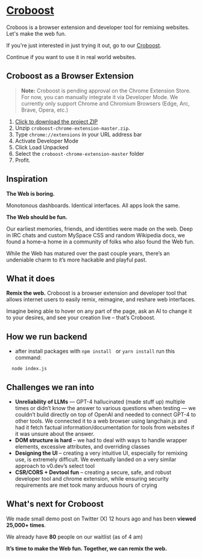 # [Croboost](https://croboost.com)

Croboos is a browser extension and developer tool for remixing websites. Let's make the web fun.

If you're just interested in just trying it out, go to our [Croboost](https://croboost.com).

Continue if you want to use it in real world websites.

## Croboost as a Browser Extension

> **Note:** Croboost is pending approval on the Chrome Extension Store. For now, you can manually integrate it via Developer Mode. We currently only support Chrome and Chromium Browsers (Edge, Arc, Brave, Opera, etc.)

1. [Click to download the project ZIP](https://github.com/emanation-ai/croboost-chrome-extension/archive/refs/heads/master.zip)
2. Unzip `croboost-chrome-extension-master.zip`.
3. Type `chrome://extensions` in your URL address bar
4. Activate Developer Mode
5. Click Load Unpacked
6. Select the `croboost-chrome-extension-master` folder
7. Profit.

## Inspiration

**The Web is boring.**

Monotonous dashboards. Identical interfaces. All apps look the same.

**The Web should be fun.**

Our earliest memories, friends, and identities were made on the web. Deep in IRC chats and custom MySpace CSS and random Wikipedia docs, we found a home–a home in a community of folks who also found the Web fun.

While the Web has matured over the past couple years, there’s an undeniable charm to it’s more hackable and playful past.


## What it does

**Remix the web.** Croboost is a browser extension and developer tool that allows internet users to easily remix, reimagine, and reshare web interfaces.

Imagine being able to hover on any part of the page, ask an AI to change it to your desires, and see your creation live – that’s Croboost.


## How we run backend

- after install packages with ``` npm install  ``` or ``` yarn install ``` run this command:
```
  node index.js
```

## Challenges we ran into

- **Unreliability of LLMs** — GPT-4 hallucinated (made stuff up) multiple times or didn’t know the answer to various questions when testing — we couldn’t build directly on top of OpenAI and needed to connect GPT-4 to other tools. We connected it to a web browser using langchain.js and had it fetch factual information/documentation for tools from websites if it was unsure about the answer.
- **DOM structure is hard** – we had to deal with ways to handle wrapper elements, excessive attributes, and overriding classes
- **Designing the UI** – creating a very intuitive UI, especially for remixing use, is extremely difficult. We eventually landed on a very similar approach to v0.dev’s select tool
- **CSR/CORS + Devtool fun** – creating a secure, safe, and robust developer tool and chrome extension, while ensuring security requirements are met took many arduous hours of crying

## What's next for Croboost

We made small demo post on Twitter (X) 12 hours ago and has been **viewed 25,000+ times**.

We already have **80** people on our waitlist (as of 4 am)

**It’s time to make the Web fun. Together, we can remix the web.**
